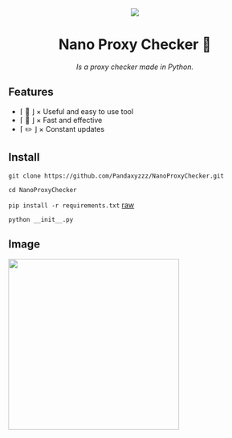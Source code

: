 <div align="center">

<img src="https://user-images.githubusercontent.com/98690785/220455047-f027fba3-28b3-4c6b-8987-d431a09db61a.png">

<h1> Nano Proxy Checker 👾 </h1>

*Is a proxy checker made in Python.*


</div>
<div align="left">

## Features
- ⌈ 🤗 ⌋ × Useful and easy to use tool
- ⌈ 🚀 ⌋ × Fast and effective
- ⌈ ✏️ ⌋ × Constant updates

## Install

`git clone https://github.com/Pandaxyzzz/NanoProxyChecker.git`

`cd NanoProxyChecker`

`pip install -r requirements.txt` [raw](https://raw.githubusercontent.com/Pandaxyzzz/NanoProxyChecker/main/requirements.txt)

`python __init__.py`

## Image

<img src="https://user-images.githubusercontent.com/98690785/220116869-7a0e50b7-ee0d-4ba5-9e6f-88a2ac8bbd91.png" height="340px"> 

</div>
